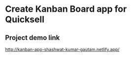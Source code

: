 # Create Kanban Board app for Quicksell

## Project demo link 
http://kanban-app-shashwat-kumar-gautam.netlify.app/


 
 
